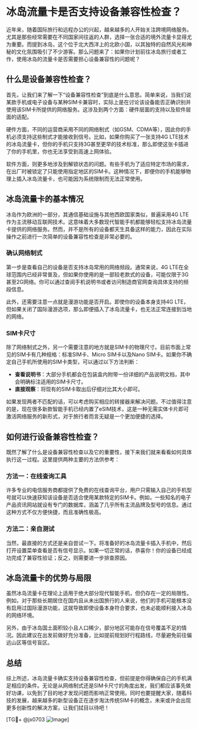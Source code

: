 # 冰岛流量卡是否支持设备兼容性检查？

近年来，随着国际旅行和远程办公的兴起，越来越多的人开始关注跨境网络服务。尤其是那些经常需要在不同国家间往返的人群，选择一张合适的境外流量卡显得尤为重要。而提到冰岛，这个位于北大西洋上的北欧小国，以其独特的自然风光和神秘的文化氛围吸引了不少游客。那么问题来了：如果你计划前往冰岛旅行或者工作，使用冰岛的流量卡是否需要担心设备兼容性的问题呢？

## 什么是设备兼容性检查？

首先，让我们来了解一下“设备兼容性检查”到底是什么意思。简单来说，当我们说某款手机或电子设备与某种SIM卡兼容时，实际上是在讨论该设备能否正确识别并使用该SIM卡所提供的网络服务。这涉及到两个方面：硬件层面的支持以及软件层面的适配。

硬件方面，不同的运营商采用不同的网络制式（如GSM、CDMA等），因此你的手机必须支持这些制式才能接收到信号。比如，如果你购买了一张支持4G LTE技术的冰岛流量卡，但你的手机只支持3G甚至更早的技术标准，那么即使这张卡插进了你的手机里，你也无法享受到高速上网体验。

软件方面，则更多地涉及到解锁状态的问题。有些手机为了适应特定市场的需求，在出厂时被锁定了只能使用指定地区的SIM卡。这种情况下，即便你的手机能够物理上插入冰岛流量卡，也可能因为系统限制而无法正常使用。

## 冰岛流量卡的基本情况

冰岛作为欧洲的一部分，其通信基础设施与其他西欧国家类似，普遍采用4G LTE作为主流移动互联网技术。这意味着大多数现代智能手机都能够轻松支持冰岛流量卡提供的网络服务。然而，并不是所有的设备都天生具备这样的能力，因此在实际操作之前进行一次简单的设备兼容性检查是非常必要的。

### 确认网络制式

第一步是查看自己的设备是否支持冰岛常用的网络频段。通常来说，4G LTE在全球范围内已经非常普及，但如果你使用的是一部较老款式的设备，可能仅限于3G甚至2G网络。你可以通过查阅手机说明书或者访问制造商官网查询具体支持的频段信息。

此外，还需要注意一点就是漫游功能是否开启。即使你的设备本身支持4G LTE，但如果关闭了国际漫游选项，那么即便插入了冰岛流量卡，也无法正常连接到当地的网络。

### SIM卡尺寸

除了网络制式之外，另一个需要注意的地方就是SIM卡的物理尺寸。目前市面上常见的SIM卡有几种规格：标准SIM卡、Micro SIM卡以及Nano SIM卡。如果你不确定自己手机所使用的SIM卡类型，可以通过以下方法判断：

- **查看说明书**：大部分手机都会在包装盒内附带一份详细的产品说明文档，其中会明确标注适用的SIM卡尺寸。
- **直接观察**：将现有的SIM卡取出后仔细对比其大小即可。

如果发现两者不匹配的话，可以考虑购买相应的转接器来解决问题。不过值得注意的是，现在很多新款智能手机已经内置了eSIM技术，这是一种无需实体卡片即可激活网络服务的新形式，对于旅行者而言无疑是一个更加便捷的选择。

## 如何进行设备兼容性检查？

既然了解了什么是设备兼容性检查以及它的重要性，接下来我们就来看看如何具体执行这一过程。这里提供两种主要的方法供参考：

### 方法一：在线查询工具

许多专业的电信服务商都提供了免费的在线查询平台，用户只需输入自己的手机型号就可以快速获知该设备是否适合使用某款特定的SIM卡。例如，一些知名的电子产品资讯网站就设有专门的数据库，涵盖了几乎所有主流品牌及型号的信息。通过这种方式不仅方便快捷，而且准确性极高。

### 方法二：亲自测试

当然，最直接的方式还是亲自尝试一下。将准备好的冰岛流量卡插入手机中，然后打开设置菜单查看是否有信号显示。如果一切正常的话，恭喜你！你的设备已经成功完成了兼容性验证；反之，则需要进一步排查原因。

## 冰岛流量卡的优势与局限

虽然冰岛流量卡在理论上适用于绝大部分现代智能手机，但仍存在一定的局限性。例如，对于那些长期居住在国内且从未出国旅行的人来说，他们的手机可能根本没有启用过国际漫游功能，这就导致即使设备本身符合要求，也未必能顺利接入冰岛的网络环境。

另外，由于冰岛国土面积较小且人口稀少，部分地区可能存在信号覆盖不足的情况。因此建议在出发前做好充分准备，比如提前规划好行程路线，尽量避免前往偏远山区等信号盲区。

## 总结

综上所述，冰岛流量卡确实支持设备兼容性检查，但前提是你得确保自己的手机满足相应的条件。无论是从网络制式还是SIM卡尺寸的角度出发，我们都应该事先做好功课，以免到了目的地才发现问题而影响正常使用。同时也要提醒大家，随着科技的发展，越来越多的新型设备正在逐步淘汰传统SIM卡的概念，未来或许会出现更多创新性的解决方案，让我们拭目以待吧！

[TG💪+ @jx0703 ![Image](https://github.com/user-attachments/assets/dbca1d08-cadb-493c-b0ec-ad6f7a83f270)]